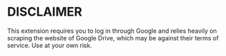 # DISCLAIMER

This extension requires you to log in through Google and relies heavily on scraping the website of Google Drive, which may be against their terms of service. Use at your own risk.
